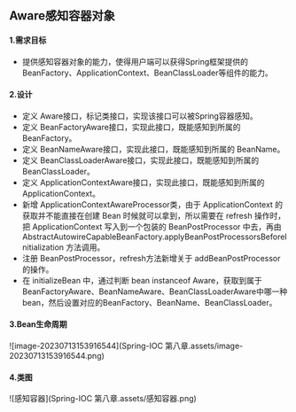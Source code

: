 ## Aware感知容器对象

#### 1.需求目标

- 提供感知容器对象的能力，使得用户端可以获得Spring框架提供的BeanFactory、ApplicationContext、BeanClassLoader等组件的能力。

#### 2.设计

- 定义 Aware接口，标记类接口，实现该接口可以被Spring容器感知。
- 定义 BeanFactoryAware接口，实现此接口，既能感知到所属的 BeanFactory。
- 定义 BeanNameAware接口，实现此接口，既能感知到所属的 BeanName。
- 定义 BeanClassLoaderAware接口，实现此接口，既能感知到所属的 BeanClassLoader。
- 定义 ApplicationContextAware接口，实现此接口，既能感知到所属的 ApplicationContext。
- 新增 ApplicationContextAwareProcessor类，由于 ApplicationContext 的获取并不能直接在创建 Bean 时候就可以拿到，所以需要在 refresh 操作时，把 ApplicationContext 写入到一个包装的 BeanPostProcessor 中去，再由 AbstractAutowireCapableBeanFactory.applyBeanPostProcessorsBeforeInitialization 方法调用。
- 注册 BeanPostProcessor，refresh方法新增关于 addBeanPostProcessor 的操作。
- 在 initializeBean 中，通过判断 bean instanceof Aware，获取到属于BeanFactoryAware、BeanNameAware、BeanClassLoaderAware中哪一种bean，然后设置对应的BeanFactory、BeanName、BeanClassLoader。

#### 3.Bean生命周期

![image-20230713153916544](Spring-IOC 第八章.assets/image-20230713153916544.png)

#### 4.类图

![感知容器](Spring-IOC 第八章.assets/感知容器.png)

